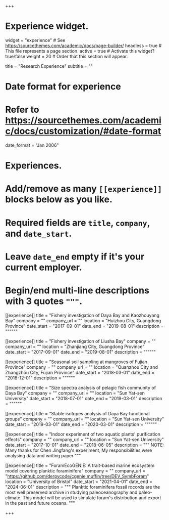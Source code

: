 +++
# Experience widget.
widget = "experience"  # See https://sourcethemes.com/academic/docs/page-builder/
headless = true  # This file represents a page section.
active = true  # Activate this widget? true/false
weight = 20  # Order that this section will appear.

title = "Research Experience"
subtitle = ""

# Date format for experience
#   Refer to https://sourcethemes.com/academic/docs/customization/#date-format
date_format = "Jan 2006"

# Experiences.
#   Add/remove as many `[[experience]]` blocks below as you like.
#   Required fields are `title`, `company`, and `date_start`.
#   Leave `date_end` empty if it's your current employer.
#   Begin/end multi-line descriptions with 3 quotes `"""`.
[[experience]]
  title = "Fishery investigation of Daya Bay and Kaozhouyang Bay"
  company = ""
  company_url = ""
  location = "Huizhou City, Guangdong Province"
  date_start = "2017-09-01"
  date_end = "2019-08-01"
  description = """"""

[[experience]]
  title = "Fishery investigation of Liusha Bay"
  company = ""
  company_url = ""
  location = "Zhanjiang City, Guangdong Province"
  date_start = "2017-09-01"
  date_end = "2019-08-01"
  description = """"""

[[experience]]
  title = "Seasonal soil sampling at mangroves of Fujian Province"
  company = ""
  company_url = ""
  location = "Quanzhou City and Zhangzhou City, Fujian Province"
  date_start = "2018-03-01"
  date_end = "2018-12-01"
  description = """"""

[[experience]]
  title = "Size spectra analysis of pelagic fish community of Daya Bay"
  company = ""
  company_url = ""
  location = "Sun Yat-sen University"
  date_start = "2018-07-01"
  date_end = "2019-03-01"
  description = """"""

[[experience]]
  title = "Stable isotopes analysis of Daya Bay functional groups"
  company = ""
  company_url = ""
  location = "Sun Yat-sen University"
  date_start = "2019-03-01"
  date_end = "2020-03-01"
  description = """"""

[[experience]]
  title = "Indoor experiment of two aquatic plants' purification effects"
  company = ""
  company_url = ""
  location = "Sun Yat-sen University"
  date_start = "2017-10-01"
  date_end = "2018-06-05"
  description = """
  NOTE: Many thanks for Chen Jingfang's experiment, My responsibilities were analysing data and writing paper
  """

[[experience]]
  title = "ForamEcoGENIE: A trait-based marine ecosystem model covering planktic foraminifera"
  company = ""
  company_url = "https://github.com/derpycode/cgenie.muffin/tree/DEV_SymbForam"
  location = "University of Bristol"
  date_start = "2021-04-01"
  date_end = "2024-06-01"
  description = """
  Planktic foraminifera fossil rocords are the most well preserved archive in studying paleoceanography and paleo-climate. This model will be used to simulate foram's distribution and export in the past and future oceans.
  """
  
+++
